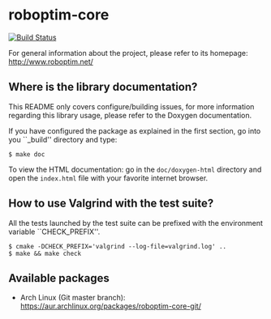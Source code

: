 roboptim-core
=============

[![Build Status](https://travis-ci.org/roboptim/roboptim-core.png?branch=master)](https://travis-ci.org/roboptim/roboptim-core)

For general information about the project, please refer to its
homepage: http://www.roboptim.net/

Where is the library documentation?
-----------------------------------

This README only covers configure/building issues, for more information
regarding this library usage, please refer to the Doxygen documentation.

If you have configured the package as explained in the first section, go
into you ``_build'' directory and type:

    $ make doc

To view the HTML documentation: go in the `doc/doxygen-html` directory
and open the `index.html` file with your favorite internet browser.


How to use Valgrind with the test suite?
----------------------------------------

All the tests launched by the test suite can be prefixed
with the environment variable ``CHECK_PREFIX''.

    $ cmake -DCHECK_PREFIX='valgrind --log-file=valgrind.log' ..
    $ make && make check


Available packages
------------------

 * Arch Linux (Git master branch):
   https://aur.archlinux.org/packages/roboptim-core-git/
